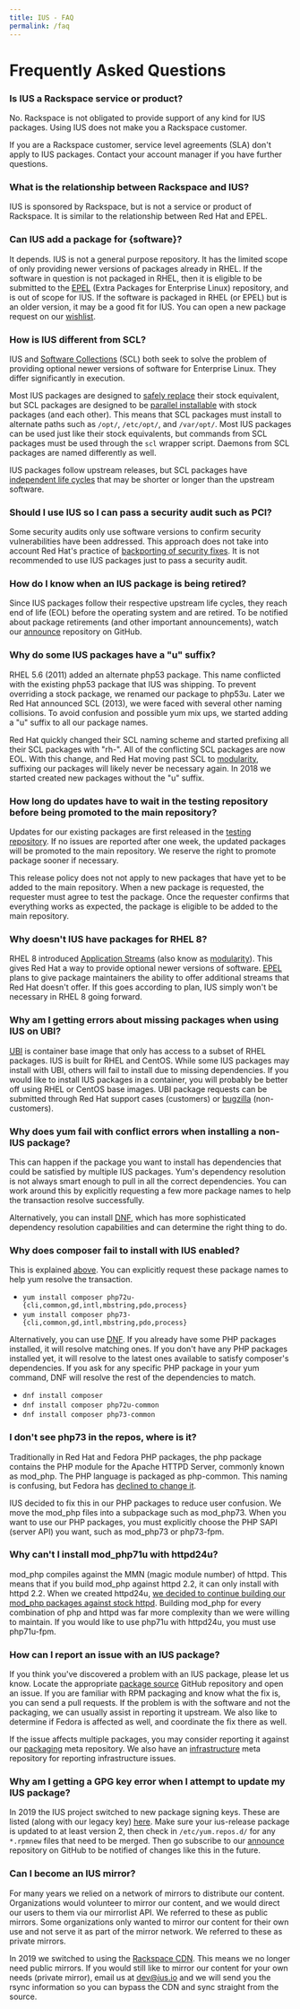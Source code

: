 ```yaml
---
title: IUS - FAQ
permalink: /faq
---
```


# Frequently Asked Questions

### Is IUS a Rackspace service or product?

No.  Rackspace is not obligated to provide support of any kind for IUS
packages.  Using IUS does not make you a Rackspace customer.

If you are a Rackspace customer, service level agreements (SLA) don't apply to
IUS packages.  Contact your account manager if you have further questions.

### What is the relationship between Rackspace and IUS?

IUS is sponsored by Rackspace, but is not a service or product of Rackspace.
It is similar to the relationship between Red Hat and EPEL.

### Can IUS add a package for {software}?

It depends.  IUS is not a general purpose repository.  It has the limited scope
of only providing newer versions of packages already in RHEL.  If the software
in question is not packaged in RHEL, then it is eligible to be submitted to the
[EPEL][epel] (Extra Packages for Enterprise Linux) repository, and is out of
scope for IUS.  If the software is packaged in RHEL (or EPEL) but is an older
version, it may be a good fit for IUS.  You can open a new package request on
our [wishlist][wishlist].

### How is IUS different from SCL?

IUS and [Software Collections][scl] (SCL) both seek to solve the problem of
providing optional newer versions of software for Enterprise Linux.  They
differ significantly in execution.

Most IUS packages are designed to [safely replace][safe-replacement] their
stock equivalent, but SCL packages are designed to be [parallel
installable][parallel-installable] with stock packages (and each other).  This
means that SCL packages must install to alternate paths such as `/opt/`,
`/etc/opt/`, and `/var/opt/`.  Most IUS packages can be used just like their
stock equivalents, but commands from SCL packages must be used through the
`scl` wrapper script.  Daemons from SCL packages are named differently as well.

IUS packages follow upstream releases, but SCL packages have [independent life
cycles][scl-life-cycle] that may be shorter or longer than the upstream
software.

### Should I use IUS so I can pass a security audit such as PCI?

Some security audits only use software versions to confirm security
vulnerabilities have been addressed.  This approach does not take into account
Red Hat's practice of [backporting of security fixes][backporting].  It is not
recommended to use IUS packages just to pass a security audit.

### How do I know when an IUS package is being retired?

Since IUS packages follow their respective upstream life cycles, they reach end
of life (EOL) before the operating system and are retired.  To be notified
about package retirements (and other important announcements), watch our
[announce][announce] repository on GitHub.

### Why do some IUS packages have a "u" suffix?

RHEL 5.6 (2011) added an alternate php53 package.  This name conflicted with
the existing php53 package that IUS was shipping.  To prevent overriding a
stock package, we renamed our package to php53u.  Later we Red Hat announced
SCL (2013), we were faced with several other naming collisions.  To avoid
confusion and possible yum mix ups, we started adding a "u" suffix to all our
package names.

Red Hat quickly changed their SCL naming scheme and started prefixing all their
SCL packages with "rh-".  All of the conflicting SCL packages are now EOL.
With this change, and Red Hat moving past SCL to [modularity][modularity],
suffixing our packages will likely never be necessary again.  In 2018 we
started created new packages without the "u" suffix.

### How long do updates have to wait in the testing repository before being promoted to the main repository?

Updates for our existing packages are first released in the [testing
repository][testing].  If no issues are reported after one week, the updated
packages will be promoted to the main repository.  We reserve the right to
promote package sooner if necessary.

This release policy does not not apply to new packages that have yet to be
added to the main repository.  When a new package is requested, the requester
must agree to test the package.  Once the requester confirms that everything
works as expected, the package is eligible to be added to the main repository.

### Why doesn't IUS have packages for RHEL 8?

RHEL 8 introduced [Application Streams][appstream] (also know as
[modularity][modularity]).  This gives Red Hat a way to provide optional newer
versions of software.  [EPEL][epel] plans to give package maintainers the
ability to offer additional streams that Red Hat doesn't offer.  If this goes
according to plan, IUS simply won't be necessary in RHEL 8 going forward.

### Why am I getting errors about missing packages when using IUS on UBI?

[UBI][ubi] is container base image that only has access to a subset of RHEL
packages.  IUS is built for RHEL and CentOS.  While some IUS packages may
install with UBI, others will fail to install due to missing dependencies.  If
you would like to install IUS packages in a container, you will probably be
better off using RHEL or CentOS base images.  UBI package requests can be
submitted through Red Hat support cases (customers) or [bugzilla][ubi-request]
(non-customers).

### Why does yum fail with conflict errors when installing a non-IUS package?

This can happen if the package you want to install has dependencies that could
be satisfied by multiple IUS packages.  Yum's dependency resolution is not
always smart enough to pull in all the correct dependencies.  You can work
around this by explicitly requesting a few more package names to help the
transaction resolve successfully.

Alternatively, you can install [DNF][dnf], which has more sophisticated
dependency resolution capabilities and can determine the right thing to do.

### Why does composer fail to install with IUS enabled?

This is explained [above][yum].  You can explicitly request these package names
to help yum resolve the transaction.

- `yum install composer php72u-{cli,common,gd,intl,mbstring,pdo,process}`
- `yum install composer php73-{cli,common,gd,intl,mbstring,pdo,process}`

Alternatively, you can use [DNF][dnf].  If you already have some PHP packages
installed, it will resolve matching ones.  If you don't have any PHP packages
installed yet, it will resolve to the latest ones available to satisfy
composer's dependencies.  If you ask for any specific PHP package in your yum
command, DNF will resolve the rest of the dependencies to match.

- `dnf install composer`
- `dnf install composer php72u-common`
- `dnf install composer php73-common`

### I don't see php73 in the repos, where is it?

Traditionally in Red Hat and Fedora PHP packages, the php package contains the
PHP module for the Apache HTTPD Server, commonly known as mod\_php.  The PHP
language is packaged as php-common.  This naming is confusing, but Fedora has
[declined to change it][mod-php-rename].

IUS decided to fix this in our PHP packages to reduce user confusion.  We move
the mod\_php files into a subpackage such as mod\_php73.  When you want to use
our PHP packages, you must explicitly choose the PHP SAPI (server API) you
want, such as mod\_php73 or php73-fpm.

### Why can't I install mod\_php71u with httpd24u?

mod\_php compiles against the MMN (magic module number) of httpd.  This means
that if you build mod\_php against httpd 2.2, it can only install with httpd
2.2.  When we created httpd24u, [we decided to continue building our mod\_php
packages against stock httpd][mod-php-decision].  Building mod\_php for every
combination of php and httpd was far more complexity than we were willing to
maintain.  If you would like to use php71u with httpd24u, you must use
php71u-fpm.

### How can I report an issue with an IUS package?

If you think you've discovered a problem with an IUS package, please let us
know.  Locate the appropriate [package source][package-sources]  GitHub
repository and open an issue.  If you are familiar with RPM packaging and know
what the fix is, you can send a pull requests.  If the problem is with the
software and not the packaging, we can usually assist in reporting it upstream.
We also like to determine if Fedora is affected as well, and coordinate the fix
there as well.

If the issue affects multiple packages, you may consider reporting it against
our [packaging][packaging] meta repository.  We also have an
[infrastructure][infrastructure] meta repository for reporting infrastructure
issues.

### Why am I getting a GPG key error when I attempt to update my IUS package?

In 2019 the IUS project switched to new package signing keys.  These are listed
(along with our legacy key) [here][keys].  Make sure your ius-release package
is updated to at least version 2, then check in `/etc/yum.repos.d/` for any
`*.rpmnew` files that need to be merged.  Then go subscribe to our
[announce][announce] repository on GitHub to be notified of changes like this
in the future.

### Can I become an IUS mirror?

For many years we relied on a network of mirrors to distribute our content.
Organizations would volunteer to mirror our content, and we would direct our
users to them via our mirrorlist API.  We referred to these as public mirrors.
Some organizations only wanted to mirror our content for their own use and not
serve it as part of the mirror network.  We referred to these as private
mirrors.

In 2019 we switched to using the [Rackspace CDN][cdn].  This means we no longer
need public mirrors.  If you would still like to mirror our content for your
own needs (private mirror), email us at [dev@ius.io](mailto:dev@ius.io) and we
will send you the rsync information so you can bypass the CDN and sync straight
from the source.


[epel]: https://fedoraproject.org/wiki/EPEL
[wishlist]: https://github.com/iusrepo/wishlist
[scl]: https://www.softwarecollections.org/en/
[safe-replacement]: /usage#safe-replacement-packages
[parallel-installable]: /usage#parallel-installable-packages
[scl-life-cycle]: https://access.redhat.com/support/policy/updates/rhscl
[backporting]: https://access.redhat.com/security/updates/backporting
[announce]: https://github.com/iusrepo/announce
[modularity]: https://docs.fedoraproject.org/en-US/modularity/
[testing]: /setup#testing
[appstream]: https://developers.redhat.com/blog/2018/11/15/rhel8-introducing-appstreams/
[ubi]: https://developers.redhat.com/products/rhel/ubi/
[ubi-request]: https://developers.redhat.com/articles/ubi-faq/#support__lifecycle__and_updating
[dnf]: /usage#dnf
[yum]: #why-does-yum-fail-with-conflict-errors-when-installing-a-non-ius-package
[mod-php-rename]: https://bugzilla.redhat.com/show_bug.cgi?id=1290267
[mod-php-decision]: https://lists.launchpad.net/ius-community/msg01277.html
[package-sources]: https://github.com/search?q=org%3Aiusrepo+topic%3Arpm&s=updated
[packaging]: https://github.com/iusrepo/packaging
[infrastructure]: https://github.com/iusrepo/infrastructure
[keys]: /keys
[cdn]: https://www.rackspace.com/en-us/cloud/cdn-content-delivery-network

